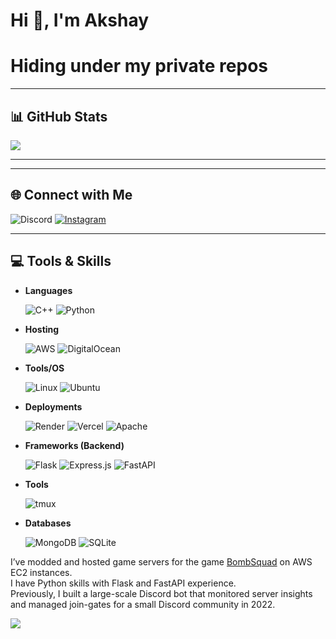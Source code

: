 # Hi 👋, I'm Akshay
# Hiding under my private repos

---

## 📊 GitHub Stats
![](https://nirzak-streak-stats.vercel.app/?user=Expacio&theme=dark&hide_border=false)<br/>

---
---



## 🌐 Connect with Me
![Discord](https://img.shields.io/badge/Discord-5865F2?style=for-the-badge&logo=discord&logoColor=white) 
[![Instagram](https://img.shields.io/badge/Instagram-E4405F?style=for-the-badge&logo=instagram&logoColor=white)](https://instagram.com/akshay.xy7)


---

## 💻 Tools & Skills
- **Languages**
  
    ![C++](https://img.shields.io/badge/c++-%2300599C.svg?style=for-the-badge&logo=c%2B%2B&logoColor=white) 
    ![Python](https://img.shields.io/badge/python-3670A0?style=for-the-badge&logo=python&logoColor=ffdd54)
- **Hosting**
  
  ![AWS](https://img.shields.io/badge/AWS-%23FF9900.svg?style=for-the-badge&logo=amazon-aws&logoColor=white) 
  ![DigitalOcean](https://img.shields.io/badge/DigitalOcean-%230167ff.svg?style=for-the-badge&logo=digitalOcean&logoColor=white)
  
- **Tools/OS**

  ![Linux](https://img.shields.io/badge/Linux-FCC624?style=for-the-badge&logo=linux&logoColor=black)
  ![Ubuntu](https://img.shields.io/badge/Ubuntu-E95420?style=for-the-badge&logo=Ubuntu&logoColor=white)
  
- **Deployments**
  
  ![Render](https://img.shields.io/badge/Render-%46E3B7.svg?style=for-the-badge&logo=render&logoColor=white) 
  ![Vercel](https://img.shields.io/badge/vercel-%23000000.svg?style=for-the-badge&logo=vercel&logoColor=white)
  ![Apache](https://img.shields.io/badge/apache-%23D42029.svg?style=for-the-badge&logo=apache&logoColor=white) 
- **Frameworks (Backend)**
  
  ![Flask](https://img.shields.io/badge/flask-%23000.svg?style=for-the-badge&logo=flask&logoColor=white)
  ![Express.js](https://img.shields.io/badge/express.js-%23404d59.svg?style=for-the-badge&logo=express&logoColor=%2361DAFB)
  ![FastAPI](https://img.shields.io/badge/FastAPI-005571?style=for-the-badge&logo=fastapi) 
- **Tools**
  
  ![tmux](https://img.shields.io/badge/tmux-1BB91F?style=for-the-badge&logo=tmux&logoColor=white)

- **Databases**
  
  ![MongoDB](https://img.shields.io/badge/MongoDB-%234ea94b.svg?style=for-the-badge&logo=mongodb&logoColor=white) 
  ![SQLite](https://img.shields.io/badge/sqlite-%2307405e.svg?style=for-the-badge&logo=sqlite&logoColor=white)

<p>
I’ve modded and hosted game servers for the game <a href="https://play.google.com/store/apps/details?id=net.froemling.bombsquad&hl=en_IN&pli=1" target="_blank">BombSquad</a> on AWS EC2 instances.<br/>
I have Python skills with Flask and FastAPI experience.<br/>
Previously, I built a large-scale Discord bot that monitored server insights and managed join-gates for a small Discord community in 2022.
</p>


[![](https://visitcount.itsvg.in/api?id=Expacio&icon=0&color=0)](https://visitcount.itsvg.in)

</div>
